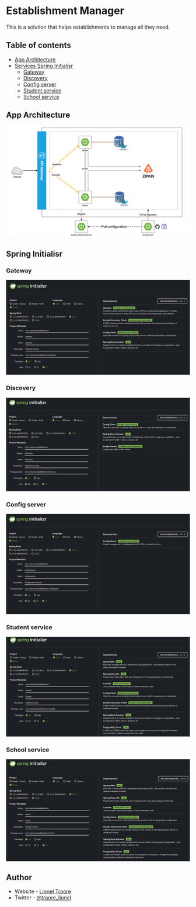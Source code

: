 # Establishment Manager

This is a solution that helps establishments to manage all they need.

## Table of contents

- [App Architecture](#app-architecture)
- [Services Spring Initialisr](#spring-initialisr)
  - [Gateway](#gateway)
  - [Discovery](#discovery)
  - [Config server](#config)
  - [Student service](#student)
  - [School service](#school)

## App Architecture

![](./readme-assets/diagram.png)

## Spring Initialisr

### Gateway

![](./readme-assets/gateway-sb-generator.png)

### Discovery

![](./readme-assets/discovery-sb-generator.png)

### Config server

![](./readme-assets/config-server-sb-generator.png)

### Student service

![](./readme-assets/student-sb-generator.png)

### School service

![](./readme-assets/school-sb-generator.png)

## Author

- Website - [Lionel Traore](https://lioneltraore.com)
- Twitter - [@traore_lionel](https://www.twitter.com/traore_lionel)

